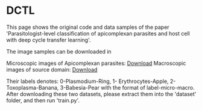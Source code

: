 # DCTL
This page shows the original code and data samples of the paper 'Parasitologist-level classification of apicomplexan parasites and
host cell with deep cycle transfer learning'.


The image samples can be downloaded in 

Microscopic images of Apicomplexan parasites: [Download](https://data.mendeley.com/datasets/7t3y7j6hh8/draft?a=132247f0-5914-49f9-8857-e26e2f1060d8)
Macroscopic images of source domain: [Download](https://data.mendeley.com/datasets/4j9mrxk875/draft?a=cdfe4d38-87bc-473f-b9c5-0faf5beded2d)

Their labels denotes: 0-Plasmodium-Ring, 1- Erythrocytes-Apple, 2-Toxoplasma-Banana, 3-Babesia-Pear with the format of label-micro-macro.
After downloading these two datasets, please extract them into the 'dataset' folder, and then run 'train.py'.
